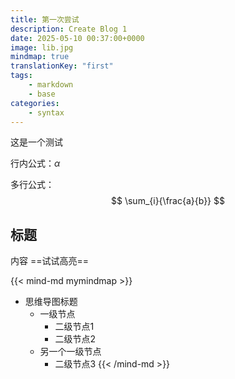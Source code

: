 ```yaml
---
title: 第一次尝试
description: Create Blog 1
date: 2025-05-10 00:37:00+0000
image: lib.jpg
mindmap: true
translationKey: "first"
tags: 
    - markdown
    - base
categories:
    - syntax
---
```



这是一个测试

行内公式：$\alpha$

多行公式：
$$
\sum_{i}{\frac{a}{b}}
$$

## 标题

内容
==试试高亮==

{{< mind-md mymindmap >}}
- 思维导图标题
    - 一级节点
        - 二级节点1
        - 二级节点2
    - 另一个一级节点
        - 二级节点3
{{< /mind-md >}}
